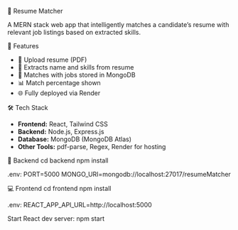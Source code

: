 🧠 Resume Matcher

A MERN stack web app that intelligently matches a candidate’s resume with relevant job listings based on extracted skills.


🚀 Features

- 📄 Upload resume (PDF)
- 🧠 Extracts name and skills from resume
- 💼 Matches with jobs stored in MongoDB
- 📊 Match percentage shown
- 🌐 Fully deployed via Render

🛠️ Tech Stack

- **Frontend:** React, Tailwind CSS
- **Backend:** Node.js, Express.js
- **Database:** MongoDB (MongoDB Atlas)
- **Other Tools:** pdf-parse, Regex, Render for hosting

🔧 Backend
cd backend
npm install

.env:
PORT=5000
MONGO_URI=mongodb://localhost:27017/resumeMatcher

💻 Frontend
cd frontend
npm install

.env:
REACT_APP_API_URL=http://localhost:5000

Start React dev server:
npm start
